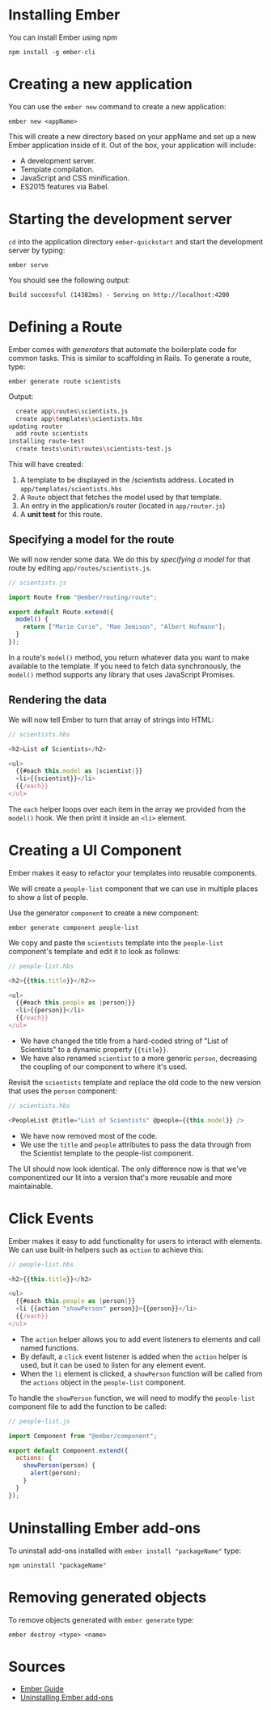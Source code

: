 # Installing Ember
You can install Ember using npm
```
npm install -g ember-cli
```

# Creating a new application
You can use the `ember new` command to create a new application:
```
ember new <appName>
```
This will create a new directory based on your appName and set up a new Ember application inside of it.
Out of the box, your application will include:
- A development server.
- Template compilation.
- JavaScript and CSS minification.
- ES2015 features via Babel.

# Starting the development server
`cd` into the application directory `ember-quickstart` and start the development server by typing:
```
ember serve
```
You should see the following output:
```
Build successful (14382ms) - Serving on http://localhost:4200
```

# Defining a Route
Ember comes with *generators* that automate the boilerplate code for common tasks. This is similar to scaffolding in Rails.
To generate a route, type:
```
ember generate route scientists
```

Output:
```bash
  create app\routes\scientists.js
  create app\templates\scientists.hbs
updating router
  add route scientists
installing route-test
  create tests\unit\routes\scientists-test.js
```

This will have created:
1. A template to be displayed in the /scientists address. Located in `app/templates/scientists.hbs`
2. A `Route` object that fetches the model used by that template.
3. An entry in the application/s router (located in `app/router.js`)
4. A **unit test** for this route.

## Specifying a model for the route

We will now render some data.
We do this by *specifying a model* for that route by editing `app/routes/scientists.js`.

```javascript
// scientists.js

import Route from "@ember/routing/route";

export default Route.extend({
  model() {
    return ["Marie Curie", "Mae Jemison", "Albert Hofmann"];
  }
});
```

In a route's `model()` method, you return whatever data you want to make available to the template.
If you need to fetch data synchronously, the `model()` method supports any library that uses JavaScript Promises.

## Rendering the data

We will now tell Ember to turn that array of strings into HTML:
```javascript
// scientists.hbs

<h2>List of Scientists</h2>

<ul>
  {{#each this.model as |scientist|}}
  <li>{{scientist}}</li>
  {{/each}}
</ul>
```

The `each` helper loops over each item in the array we provided from the `model()` hook.
We then print it inside an `<li>` element.

# Creating a UI Component
Ember makes it easy to refactor your templates into reusable components.

We will create a `people-list` component that we can use in multiple places to show a list of people.

Use the generator `component` to create a new component:
```
ember generate component people-list
```

We copy and paste the `scientists` template into the `people-list` component's template and edit it to look as follows:

```javascript
// people-list.hbs

<h2>{{this.title}}</h2>>

<ul>
  {{#each this.people as |person|}}
  <li>{{person}}</li>
  {{/each}}
</ul>
```

- We have changed the title from a hard-coded string of "List of Scientists" to a dynamic property `{{title}}`.
- We have also renamed `scientist` to a more generic `person`, decreasing the coupling of our component to where it's used.

Revisit the `scientists` template and replace the old code to the new version that uses the `person` component:

```javascript
// scientists.hbs

<PeopleList @title="List of Scientists" @people={{this.model}} />
```

- We have now removed most of the code.
- We use the `title` and `people` attributes to pass the data through from the Scientist template to the people-list component.

The UI should now look identical. The only difference now is that we've componentized our lit into a version that's more reusable and more maintainable.

# Click Events
Ember makes it easy to add functionality for users to interact with elements.
We can use built-in helpers such as `action` to achieve this:

```javascript
// people-list.hbs

<h2>{{this.title}}</h2>

<ul>
  {{#each this.people as |person|}}
  <li {{action "showPerson" person}}>{{person}}</li>
  {{/each}}
</ul>
```

- The `action` helper allows you to add event listeners to elements and call named functions.
- By default, a `click` event listener is added when the `action` helper is used, but it can be used to listen for any element event.
- When the `li` element is clicked, a `showPerson` function will be called from the `actions` object in the `people-list` component.

To handle the `showPerson` function, we will need to modify the `people-list` component file to add the function to be called:

```javascript
// people-list.js

import Component from "@ember/component";

export default Component.extend({
  actions: {
    showPerson(person) {
      alert(person);
    }
  }
});
```

# Uninstalling Ember add-ons
To uninstall add-ons installed with `ember install "packageName"` type:
```
npm uninstall "packageName"
```

# Removing generated objects
To remove objects generated with `ember generate` type:
```
ember destroy <type> <name>
```

# Sources
- [Ember Guide](https://guides.emberjs.com)
- [Uninstalling Ember add-ons](https://emberigniter.com/uninstall-remove-ember-add-on/)
